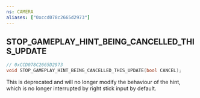 ```yaml
---
ns: CAMERA
aliases: ["0xccd078c2665d2973"]
---
```

## STOP_GAMEPLAY_HINT_BEING_CANCELLED_THIS_UPDATE

```c
// 0xCCD078C2665D2973
void STOP_GAMEPLAY_HINT_BEING_CANCELLED_THIS_UPDATE(bool CANCEL);
```

This is deprecated and will no longer modify the behaviour of the hint, which is no longer interrupted by right stick input by default.

